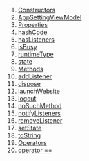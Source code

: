 1.  [Constructors](./AppSettingViewModel-class.md)
2.  [AppSettingViewModel](./AppSettingViewModel/AppSettingViewModel.md)
3.  [Properties](./AppSettingViewModel-class.md)
4.  [hashCode](https://api.flutter.dev/flutter/dart-core/Object/hashCode.html)
5.  [hasListeners](https://api.flutter.dev/flutter/foundation/ChangeNotifier/hasListeners.html)
6.  [isBusy](../view_model_base_view_model/BaseModel/isBusy.md)
7.  [runtimeType](https://api.flutter.dev/flutter/dart-core/Object/runtimeType.html)
8.  [state](../view_model_base_view_model/BaseModel/state.md)
9.  [Methods](./AppSettingViewModel-class.md)
10. [addListener](https://api.flutter.dev/flutter/foundation/ChangeNotifier/addListener.html)
11. [dispose](https://api.flutter.dev/flutter/foundation/ChangeNotifier/dispose.html)
12. [launchWebsite](./AppSettingViewModel/launchWebsite.md)
13. [logout](./AppSettingViewModel/logout.md)
14. [noSuchMethod](https://api.flutter.dev/flutter/dart-core/Object/noSuchMethod.html)
15. [notifyListeners](https://api.flutter.dev/flutter/foundation/ChangeNotifier/notifyListeners.html)
16. [removeListener](https://api.flutter.dev/flutter/foundation/ChangeNotifier/removeListener.html)
17. [setState](../view_model_base_view_model/BaseModel/setState.md)
18. [toString](https://api.flutter.dev/flutter/dart-core/Object/toString.html)
19. [Operators](./AppSettingViewModel-class.md)
20. [operator
    ==](https://api.flutter.dev/flutter/dart-core/Object/operator_equals.html)
